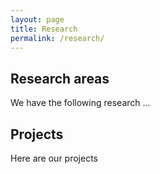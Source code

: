 ```yaml
---
layout: page
title: Research
permalink: /research/
---
```


## Research areas

We have the following research ...

## Projects

Here are our projects